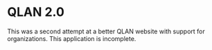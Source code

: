 # QLAN 2.0

This was a second attempt at a better QLAN website with support for organizations. This application is incomplete.
